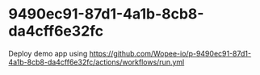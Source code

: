 # 9490ec91-87d1-4a1b-8cb8-da4cff6e32fc
Deploy demo app using https://github.com/Wopee-io/p-9490ec91-87d1-4a1b-8cb8-da4cff6e32fc/actions/workflows/run.yml
